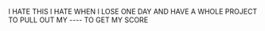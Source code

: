 I HATE THIS I HATE WHEN I LOSE ONE DAY AND HAVE A WHOLE PROJECT TO PULL OUT MY ---- TO GET MY SCORE
